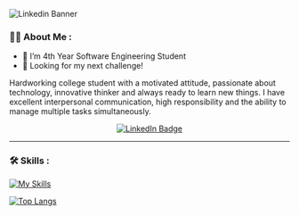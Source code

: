 
![Linkedin Banner](https://user-images.githubusercontent.com/8725819/203519969-794dfd67-b470-436f-9590-ebd97d291d7d.png)

### :man_technologist: About Me :
- :telescope: I’m 4th Year Software Engineering Student
- :seedling: Looking for my next challenge!

Hardworking college student with a motivated attitude, passionate about technology, innovative thinker and always ready to learn new things. I have excellent interpersonal communication, high responsibility and the ability to manage multiple tasks simultaneously.

<div id="badges" align="center">
  <a href="https://www.linkedin.com/in/idooriane/">
    <img src="https://img.shields.io/badge/LinkedIn-blue?style=for-the-badge&logo=linkedin&logoColor=white" alt="LinkedIn Badge"/>
  </a>
</div>

---

### :hammer_and_wrench: Skills :

[![My Skills](https://skillicons.dev/icons?i=c,cs,cpp,java,py,mysql,r,git,bash,kafka,arduino,pytorch,visualstudio,eclipse,idea,vscode,spring,linux,raspberrypi,mongodb,postman,ps,pr,github&theme=light)](https://skillicons.dev)


[![Top Langs](https://github-readme-stats.vercel.app/api/top-langs/?username=orianeido)](https://github.com/yushi1007)
